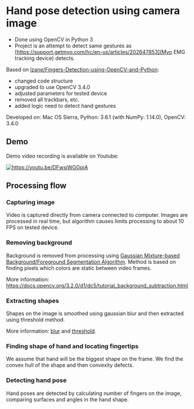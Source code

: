 Hand pose detection using camera image
======================================

* Done using OpenCV in Python 3
* Project is an attempt to detect same gestures as [https://support.getmyo.com/hc/en-us/articles/202647853](Myo EMG tracking device) detects.

Based on [lzane/Fingers-Detection-using-OpenCV-and-Python](https://github.com/lzane/Fingers-Detection-using-OpenCV-and-Python):

* changed code structure
* upgraded to use OpenCV 3.4.0
* adjusted parameters for tested device
* removed all trackbars, etc.
* added logic need to detect hand gestures

Developed on: Mac OS Sierra, Python: 3.6.1 (with NumPy: 1.14.0), OpenCV: 3.4.0


Demo
----

Demo video recording is available on Youtube:

[![<https://youtu.be/DFwsiWGGpjA>](https://img.youtube.com/vi/DFwsiWGGpjA/0.jpg)](https://www.youtube.com/watch?v=DFwsiWGGpjA)


Processing flow
---------------

### Capturing image

Video is captured directly from camera connected to computer.
Images are processed in real time, but algorithm causes limits processing to about 10 FPS on tested device.

### Removing background

Background is removed from processing using [Gaussian Mixture-based Background/Foreground Segmentation Algorithm](http://www.zoranz.net/Publications/zivkovic2004ICPR.pdf).
Method is based on finding pixels which colors are static between video frames.

More information: <https://docs.opencv.org/3.2.0/d1/dc5/tutorial_background_subtraction.html>

### Extracting shapes

Shapes on the image is smoothed using gaussian blur and then extracted using threshold method.

More information: [blur](https://docs.opencv.org/3.0-beta/doc/tutorials/imgproc/gausian_median_blur_bilateral_filter/gausian_median_blur_bilateral_filter.html) and [threshold](https://docs.opencv.org/3.0-beta/doc/tutorials/imgproc/threshold/threshold.html).

### Finding shape of hand and locating fingertips

We assume that hand will be the biggest shape on the frame. We find the convex hull of the shape and then convexity defects.

### Detecting hand pose

Hand poses are detected by calculating number of fingers on the image, comparing surfaces and angles in the hand shape.